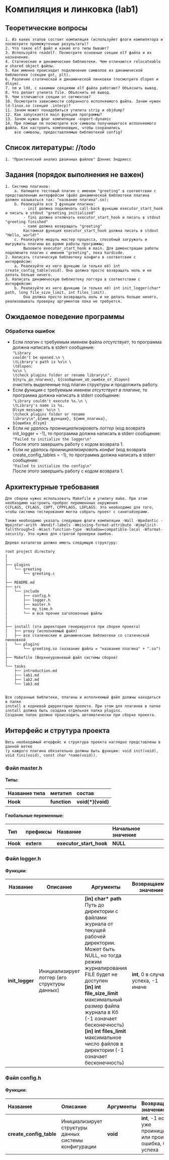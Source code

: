 # Компиляция и линковка (lab1)

## Теоретические вопросы
    1. Из каких этапов состоит компиляция (используйет флаги компилятора и посмотрите промежуточные результаты)?
    2. Что такое elf файл и какие его типы бывают?
    3. Используйте readelf. Посмотрите основные секции elf файла и их назначение.
    4. Статические и динамические библиотеки. Чем отличаются relocateable и shared object файлы.
    5. Как именно происходит подключение символов из динамической библиотеки (секции got, plt).
    6. Различие статической и динамической линковки (посмотрите dlopen и dlsym).
    7. nm и ldd, с какимии секциями elf файла работают? Объяснить вывод.
    8. Что делает утилита file. Объяснить её вывод.
    9. Чем отличаются секции от сегментов?
    10. Посмотрите зависимости собранного исполняемого файла. Зачем нужен ld-linux.so (секция .interp)?
    11. Зачем может понадобиться утилита strip и objdump?
    12. Как запускается main функция программы?
    13. Зачем нужен флаг компиляции -export-dynamic
    14. При помощи nm посмотрите все символы получившегося исполняемого файла. Как настроить компоновщик, чтобы сохранились
        все символы, предоставляемые библиотекой config?

## Список литературы: //todo
    1. "Практический анализ двоичных файлов" Дэннис Эндриесс

## Задания (порядок выполнения не важен)
    1. Система плагинов:
        a. Напишите тестовый плагин с именем "greeting" в соответсвии с представленным интерфейсом (файл динамической библиотеки плагина должен называться так: "название плагина".so);
        b. Реализуйте все 3 функции плагина:
            - init должна подключать call-back функцию executor_start_hook и писать в stdout "greeting initialized"
            - fini должна отключать executor_start_hook и писать в stdout "greeting finished"
            - name должна возвращать "greeting"
            Кастомная функция executor_start_hook должна писать в stdout "Hello, world!"
        c. Реализуйте модуль мастер процесса, способный загружать и выгружать плагины во время работы программы;
            Вызовите executor_start_hook в main. Для демонстрации работы подключите плагин с именем "greeting", пока hardcode.
    2. Написать статическую библиотеку конфига в соответсвии с интерфейсом:
        a. Реализуйте из него функцию (и только её) int create_config_table(void). Она должна просто возвращать ноль и не делать больше ничего.
    3. Написать динамическую библиотеку логгера в соответствии с интерфейсом:
        b. Реализуйте из него функцию (и только её) int init_logger(char* path, long file_size_limit, int files_limit).
            Она должна просто возвращать ноль и не делать больше ничего, реализовывать проверку аргументов пока не требуется.

## Ожидаемое поведение программы

### Обработка ошибок

 - Если *плагин* с требуемым именем файла *отсутствует*, то программа должна написать в stderr сообщение:<br><tab>
 <code>"Library couldn't be opened.\n \ <br>\tLibrary's path is %s\n \ <br>\tdlopen: %s\n \ <br>\tcheck plugins folder or rename library\n", ${путь_до_плагина}, ${сообщение_об_ошибке_от_dlopen}</code><br>
   очистить выделенные под плагин структуры и продолжить работу.
 - Если *функция* с требуемым именем *отсутствует в плагине*, то программа должна написать в stderr сообщение:<br>
  <code>"Library couldn't execute %s.\n \ <br>\tLibrary's name is %s. Dlsym message: %s\n \ <br>\tcheck plugins folder or rename library\n",${имя_функции}, ${имя_плагина}, ${ошибка_dlsym}</code><br>
 - Если *не удалось проинициализировать логгер* (код возврата init_logger = -1), то программа должна написать в stderr сообщение:<br>
  <code>"Failed to initialize the logger\n"</code><br> После этого завершить работу с кодом возврата 1.
 - Если *не удалось проинициализировать конфиг* (код возврата create_config_tables = -1), то программа должна написать в stderr сообщение:<br>
  <code>"Failed to initialize the config\n"</code><br> После этого завершить работу с кодом возврата 1.


## Архитектурные требования

    Для сборки нужно использовать Makefile и утилиту make. При этом необходимо настроить проброс переменнных окружения
    CCFLAGS, CFLAGS, COPT, CPPFLAGS, LDFLAGS. Это необходимо для того, чтобы система тестирования могла собрать проект с санитайзерами.

    Также необходимо указать следующие флаги компиляции -Wall -Wpedantic -Wpointer-arith -Wendif-labels -Wmissing-format-attribute -Wimplicit-fallthrough=3 -Wcast-function-type -Wshadow=compatible-local -Wformat-security. Это нужно для строгой проверки ошибок.

    Дерево каталогов должно иметь следующую структуру:

    root project directory
    |
    |
    ├── plugins
    │   └── greeting
    │       └── greeting.c
    |
    ├── README.md
    ├── src
    │   └── include
    │       ├── config.h
    │       ├── logger.h
    │       ├── master.h
    │       └── my_time.h
    |       └── и все прочие заголовочные файлы
    |
    |
    ├── install (эта директория генерируется при сборке проекта)
    |   ├── proxy (исполняемый файл)
    |   ├── все статические и динамические библиотеки со статической линковкой
    |   └── plugins
    |       └── greeting.so (название файла = "название плагина" + ".so")
    |
    ├── Makefile (Верхнеуровневый файл системы сборки)
    |
    └── tasks
        ├── introduction.md
        ├── lab1.md
        ├── lab2.md
        └── lab3.md


    Все собранные библитеки, плагины и исполняемый файл должны находиться в папке
    install в корневой дирректории проекта. При этом для плагинов в папке install должна быть создана отдельная папка plugins.
    Создание папок должно происходить автоматически при сборке проекта.

## Интерфейс и струтура проекта

    Весь необходимый итерфейс и структура проекта наглядно представлены в данной ветке
    (у каждого плагина обязательно должны быть функции: void init(void), void fini(void), const char *name(void)).

### Файл master.h
#### Типы:

| Название типа | метатип      | состав             |
| :------------ | :----------- | :----------------- |
| **Hook**      | **function** | **void(\*)(void)** |


#### Глобальные переменные:

| Тип      | префиксы   | Название                | Начальное значение |
| :------- | :--------- | :---------------------- | :----------------- |
| **Hook** | **extern** | **executor_start_hook** | **NULL**           |



### Файл logger.h

#### Функции:

<table>
    <thead>
        <tr>
            <th>Название</th>
            <th>Описание</th>
            <th>Аргументы</th>
            <th>Возвращаемое значение</th>
        </tr>
    </thead>
    <tbody>
        <tr>
            <td><b>init_logger</b></td>
            <td>Инициализирует логгер (его структуры данных)</td>
            <td>
                <b>[in] char* path</b> Путь до директории с файлами журнала от текущей рабочей директории. Может быть NULL, но тогда режим журналирования FILE будет не доступен<br>
                <b>[in] int file_size_limit</b> максимальный размер файла журнала в Кб (-1 означает бесконечность)<br>
                <b>[in] int files_limit</b> максимальное число файлов в директории (-1 означает бесконечность)
            </td>
            <td><b>int</b>, 0 в случае успеха, -1 иначе</td>
        </tr>
    </tbody>
</table>

### Файл config.h

#### Функции:


<table>
    <thead>
        <tr>
            <th style="text-align: left;">Название</th>
            <th style="text-align: left;">Описание</th>
            <th style="text-align: left;">Аргументы</th>
            <th style="text-align: left;">Возвращаемое значение</th>
        </tr>
    </thead>
    <tbody>
        <tr>
            <td style="text-align: left;"><b>create_config_table</b></td>
            <td style="text-align: left;">Инициализирует структуры данных системы конфигурации</td>
            <td style="text-align: left;"><b>void</b></td>
            <td style="text-align: left;"><b>int</b>, -1 если система уже проинициализирована или произошла ошибка, 0 в случае успеха</td>
        </tr>
    </tbody>
</table>